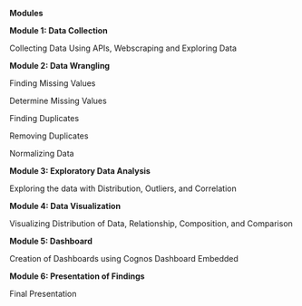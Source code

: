 **Modules**

**Module 1: Data Collection**

  Collecting Data Using APIs, Webscraping and Exploring Data
  
**Module 2: Data Wrangling**

  Finding Missing Values
  
  Determine Missing Values
  
  Finding Duplicates
  
  Removing Duplicates
  
  Normalizing Data
  
**Module 3: Exploratory Data Analysis**

  Exploring the data with Distribution, Outliers, and Correlation
  
**Module 4: Data Visualization**

  Visualizing Distribution of Data, Relationship, Composition, and Comparison
  
**Module 5: Dashboard**

  Creation of Dashboards using Cognos Dashboard Embedded
  
**Module 6: Presentation of Findings**

  Final Presentation
